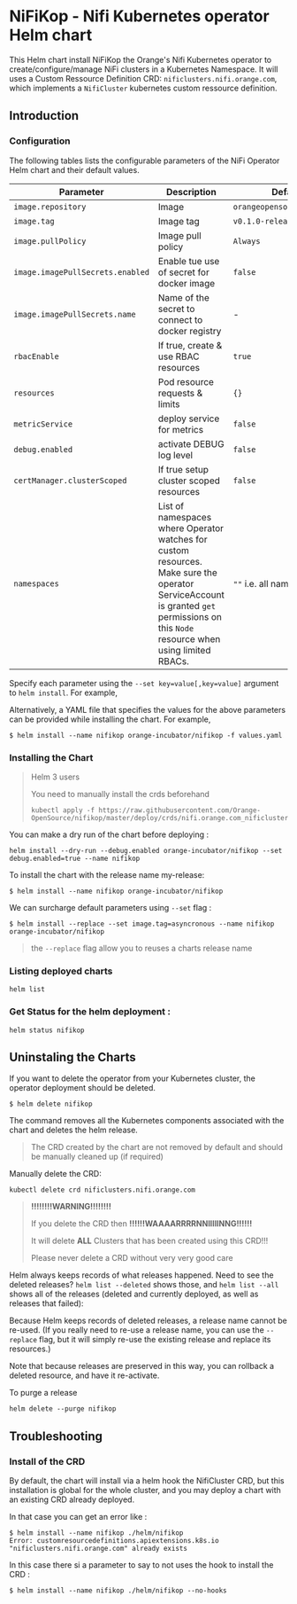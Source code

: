 # NiFiKop - Nifi Kubernetes operator Helm chart

This Helm chart install NiFiKop the Orange's Nifi Kubernetes operator to create/configure/manage NiFi 
clusters in a Kubernetes Namespace.
It will uses a Custom Ressource Definition CRD: `nificlusters.nifi.orange.com`, 
which implements a `NifiCluster` kubernetes custom ressource definition.

## Introduction

### Configuration

The following tables lists the configurable parameters of the NiFi Operator Helm chart and their default values.

| Parameter                        | Description                                      | Default                                   |
|----------------------------------|--------------------------------------------------|-------------------------------------------|
| `image.repository`               | Image                                            | `orangeopensource/nifikop`                |
| `image.tag`                      | Image tag                                        | `v0.1.0-release`                          |
| `image.pullPolicy`               | Image pull policy                                | `Always`                                  |
| `image.imagePullSecrets.enabled` | Enable tue use of secret for docker image        | `false`                                   |
| `image.imagePullSecrets.name`    | Name of the secret to connect to docker registry | -                                         |
| `rbacEnable`                     | If true, create & use RBAC resources             | `true`                                    |
| `resources`                      | Pod resource requests & limits                   | `{}`                                      |
| `metricService`                  | deploy service for metrics                       | `false`                                   |
| `debug.enabled`                  | activate DEBUG log level                         | `false`                                   |
| `certManager.clusterScoped`      | If true setup cluster scoped resources           | `false`                            |
| `namespaces`                     | List of namespaces where Operator watches for custom resources. Make sure the operator ServiceAccount is granted `get` permissions on this `Node` resource when using limited RBACs.| `""` i.e. all namespaces |

Specify each parameter using the `--set key=value[,key=value]` argument to `helm install`. For example,

Alternatively, a YAML file that specifies the values for the above parameters can be provided while installing the chart. For example,

```console
$ helm install --name nifikop orange-incubator/nifikop -f values.yaml
```

### Installing the Chart

> Helm 3 users
>
> You need to manually install the crds beforehand
>
> ```console
> kubectl apply -f https://raw.githubusercontent.com/Orange-OpenSource/nifikop/master/deploy/crds/nifi.orange.com_nificlusters_crd.yaml
> ```

You can make a dry run of the chart before deploying :

```console 
helm install --dry-run --debug.enabled orange-incubator/nifikop --set debug.enabled=true --name nifikop
```

To install the chart with the release name my-release:

```console
$ helm install --name nifikop orange-incubator/nifikop
```

We can surcharge default parameters using `--set` flag :

```console
$ helm install --replace --set image.tag=asyncronous --name nifikop orange-incubator/nifikop
```

> the `--replace` flag allow you to reuses a charts release name


### Listing deployed charts

```
helm list
```

### Get Status for the helm deployment :

```
helm status nifikop
```

## Uninstaling the Charts

If you want to delete the operator from your Kubernetes cluster, the operator deployment 
should be deleted.

```
$ helm delete nifikop
```

The command removes all the Kubernetes components associated with the chart and deletes the helm release.

> The CRD created by the chart are not removed by default and should be manually cleaned up (if required)

Manually delete the CRD:

```
kubectl delete crd nificlusters.nifi.orange.com
```

> **!!!!!!!!WARNING!!!!!!!!**
>
> If you delete the CRD then **!!!!!!WAAAARRRRNNIIIIINNG!!!!!!**
>
> It will delete **ALL** Clusters that has been created using this CRD!!!
>
> Please never delete a CRD without very very good care


Helm always keeps records of what releases happened. Need to see the deleted releases? `helm list --deleted`
shows those, and `helm list --all` shows all of the releases (deleted and currently deployed, as well as releases that
failed):

Because Helm keeps records of deleted releases, a release name cannot be re-used. (If you really need to re-use a
release name, you can use the `--replace` flag, but it will simply re-use the existing release and replace its
resources.)

Note that because releases are preserved in this way, you can rollback a deleted resource, and have it re-activate.



To purge a release

```console
helm delete --purge nifikop
```


## Troubleshooting

### Install of the CRD

By default, the chart will install via a helm hook the NifiCluster CRD, but this installation is global for the whole
cluster, and you may deploy a chart with an existing CRD already deployed.

In that case you can get an error like :

```
$ helm install --name nifikop ./helm/nifikop
Error: customresourcedefinitions.apiextensions.k8s.io "nificlusters.nifi.orange.com" already exists
```

In this case there si a parameter to say to not uses the hook to install the CRD :

```
$ helm install --name nifikop ./helm/nifikop --no-hooks
```